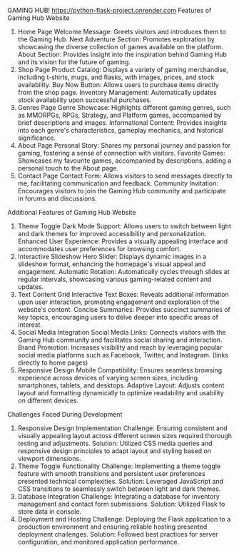 GAMING HUB!
https://python-flask-project.onrender.com
Features of Gaming Hub Website
1. Home Page
Welcome Message: Greets visitors and introduces them to the Gaming Hub.
Next Adventure Section: Promotes exploration by showcasing the diverse collection of games available on the platform.
About Section: Provides insight into the inspiration behind Gaming Hub and its vision for the future of gaming.
2. Shop Page
Product Catalog: Displays a variety of gaming merchandise, including t-shirts, mugs, and flasks, with images, prices, and stock availability.
Buy Now Button: Allows users to purchase items directly from the shop page.
Inventory Management: Automatically updates stock availability upon successful purchases.
3. Genres Page
Genre Showcase: Highlights different gaming genres, such as MMORPGs, RPGs, Strategy, and Platform games, accompanied by brief descriptions and images.
Informational Content: Provides insights into each genre's characteristics, gameplay mechanics, and historical significance.
4. About Page
Personal Story: Shares my personal journey and passion for gaming, fostering a sense of connection with visitors.
Favorite Games: Showcases my favourite games, accompanied by descriptions, adding a personal touch to the About page.
5. Contact Page
Contact Form: Allows visitors to send messages directly to me, facilitating communication and feedback.
Community Invitation: Encourages visitors to join the Gaming Hub community and participate in forums and discussions.

Additional Features of Gaming Hub Website
1. Theme Toggle
Dark Mode Support: Allows users to switch between light and dark themes for improved accessibility and personalization.
Enhanced User Experience: Provides a visually appealing interface and accommodates user preferences for browsing comfort.
2. Interactive Slideshow
Hero Slider: Displays dynamic images in a slideshow format, enhancing the homepage's visual appeal and engagement.
Automatic Rotation: Automatically cycles through slides at regular intervals, showcasing various gaming-related content and updates.
3. Text Content Grid
Interactive Text Boxes: Reveals additional information upon user interaction, promoting engagement and exploration of the website's content.
Concise Summaries: Provides succinct summaries of key topics, encouraging users to delve deeper into specific areas of interest.
4. Social Media Integration
Social Media Links: Connects visitors with the Gaming Hub community and facilitates social sharing and interaction.
Brand Promotion: Increases visibility and reach by leveraging popular social media platforms such as Facebook, Twitter, and Instagram. (links directly to home pages)
5. Responsive Design
Mobile Compatibility: Ensures seamless browsing experience across devices of varying screen sizes, including smartphones, tablets, and desktops.
Adaptive Layout: Adjusts content layout and formatting dynamically to optimize readability and usability on different devices.

Challenges Faced During Development
1. Responsive Design Implementation
Challenge: Ensuring consistent and visually appealing layout across different screen sizes required thorough testing and adjustments.
Solution: Utilized CSS media queries and responsive design principles to adapt layout and styling based on viewport dimensions.
2. Theme Toggle Functionality
Challenge: Implementing a theme toggle feature with smooth transitions and persistent user preferences presented technical complexities.
Solution: Leveraged JavaScript and CSS transitions to seamlessly switch between light and dark themes.
3. Database Integration
Challenge: Integrating a database for inventory management and contact form submissions.
Solution: Utilized Flask to store data in console.
4. Deployment and Hosting
Challenge: Deploying the Flask application to a production environment and ensuring reliable hosting presented deployment challenges.
Solution: Followed best practices for server configuration, and monitored application performance.
